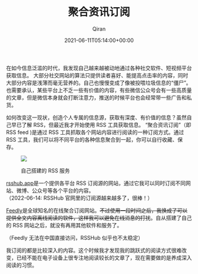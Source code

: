 ﻿---
title: 聚合资讯订阅
author: Qiran
type: post
date: 2021-06-11T05:14:00+00:00
url: /zh/rss-experience/
xyz_twap:
  - 1
categories:
  - 互联网

---
在如今信息泛滥的时代，我发现自己越来越被动地通过各种社交软件、短视频平台获取信息。 大部分社交网站的算法只提供读者喜好、能提高点击率的内容，同时大部分内容是浅薄而毫无营养的。自己也慢慢变成了像被投喂垃圾信息的“僵尸”。  
也需要承认，某些平台上不乏一些有价值的内容，有些微信公众号会有一些高质量的文章，但是微信本身就会打断注意力，推送的时候平台也会经常带一些广告和私货。

如何改变这一现状，创造个人专属的信息源，获取有深度、有价值的信息？虽然自己早已了解 RSS，但最近我才开始使用 RSS 工具获取信息。 “聚合资讯订阅”（即 RSS feed )是通过 RSS 工具抓取各个网站内容进行阅读的一种订阅方式。通过 RSS 工具，我们可以将不同平台的各种信息聚合到一起，你可以自行收藏、保存。<figure class="wp-block-image size-large is-style-tw-rounded-corners">

![](/uploads/2022/06/Screenshot-2022-06-15-00.32.44.png) <figcaption class="wp-element-caption">自己搭建的 RSS 服务</figcaption></figure>

<a href="https://docs.rsshub.app/" data-type="URL" data-id="https://docs.rsshub.app/">rsshub.app</a>是一个提供各平台 RSS 订阅源的网站，通过它我可以同时订阅不同网站、微博、公众号等各个平台的内容。  
（2022-06-14: RSSHub 官网里的订阅源越来越多了，很棒！）

<a href="https://feedly.com/" data-type="URL" data-id="https://feedly.com/">Feedly</a>是全球知名的在线聚合订阅网站。<s>不过使用一段时间之后，我换成了可以提供全文内容离线阅读的软件，这样我可以避免在线消息的打扰</s>。自从搭建了自己的 RSS 网站之后，就没有再用其他软件和服务了。

（Feedly 无法在中国直接访问，RSSHub 似乎也不太稳定）

我订阅的都是比较深入的内容。这个时候我才发现我的跳跃式的阅读方式很难改变，已经不能在电子设备上很专注地阅读较长的文章了，现在需要做的是养成深入阅读的习惯。
